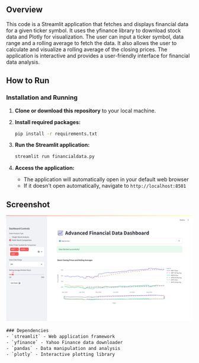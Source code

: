 ## Overview

This code is a Streamlit application that fetches and displays financial data for a given ticker symbol. It uses the yfinance library to download stock data and Plotly for visualization. The user can input a ticker symbol, data range and a rolling average to fetch the data. It also allows the user to calculate and visualize a rolling average of the closing prices. The application is interactive and provides a user-friendly interface for financial data analysis. 

## How to Run


### Installation and Running

1. **Clone or download this repository** to your local machine.

2. **Install required packages:**
   ```bash
   pip install -r requirements.txt
   ```

3. **Run the Streamlit application:**
   ```bash
   streamlit run financialdata.py
   ```

4. **Access the application:**
   - The application will automatically open in your default web browser
   - If it doesn't open automatically, navigate to `http://localhost:8501`

## Screenshot

![App UI screenshot](assets/dashboard.png)


```
### Dependencies
- `streamlit` - Web application framework
- `yfinance` - Yahoo Finance data downloader
- `pandas` - Data manipulation and analysis
- `plotly` - Interactive plotting library
    
